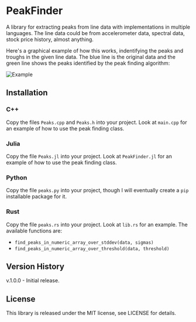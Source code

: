 # PeakFinder

A library for extracting peaks from line data with implementations in multiple languages.  The line data could be from accelerometer data, spectral data, stock price history, almost anything.

Here's a graphical example of how this works, indentifying the peaks and troughs in the given line data. The blue line is the original data and the green line shows the peaks identified by the peak finding algorithm:

![Example](https://github.com/msimms/PeakFinder/blob/main/docs/example.png?raw=true)

## Installation
### C++

Copy the files `Peaks.cpp` and `Peaks.h` into your project. Look at `main.cpp` for an example of how to use the peak finding class.

### Julia

Copy the file `Peaks.jl` into your project. Look at `PeakFinder.jl` for an example of how to use the peak finding class.

### Python

Copy the file `peaks.py` into your project, though I will eventually create a `pip` installable package for it.

### Rust

Copy the file `peaks.rs` into your project. Look at `lib.rs` for an example. The available functions are:
* `find_peaks_in_numeric_array_over_stddev(data, sigmas)`
* `find_peaks_in_numeric_array_over_threshold(data, threshold)`

## Version History

v.1.0.0 - Initial release.
## License
This library is released under the MIT license, see LICENSE for details.
